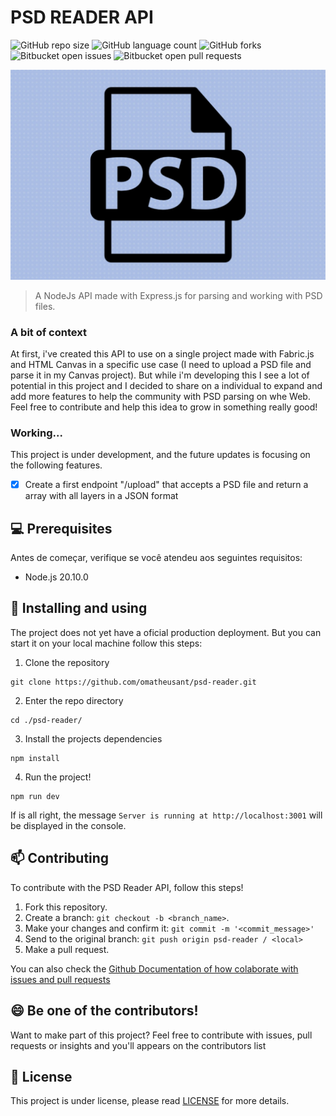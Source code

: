 # PSD READER API

![GitHub repo size](https://img.shields.io/github/repo-size/omatheusant/psd-reader?style=for-the-badge)
![GitHub language count](https://img.shields.io/github/languages/count/omatheusant/psd-reader?style=for-the-badge)
![GitHub forks](https://img.shields.io/github/forks/omatheusant/psd-reader?style=for-the-badge)
![Bitbucket open issues](https://img.shields.io/bitbucket/issues/omatheusant/psd-reader?style=for-the-badge)
![Bitbucket open pull requests](https://img.shields.io/bitbucket/pr-raw/omatheusant/psd-reader?style=for-the-badge)

<img src="./public/intro.jpg" alt="PSD image">

> A NodeJs API made with Express.js for parsing and working with PSD files.

### A bit of context

At first, i've created this API to use on a single project made with Fabric.js and HTML Canvas in a specific use case (I need to upload a PSD file and parse it in my Canvas project). But while i'm developing this I see a lot of potential in this project and I decided to share on a individual to expand and add more features to help the community with PSD parsing on whe Web. Feel free to contribute and help this idea to grow in something really good!

### Working...

This project is under development, and the future updates is focusing on the following features.

- [x] Create a first endpoint "/upload" that accepts a PSD file and return a array with all layers in a JSON format

## 💻 Prerequisites

Antes de começar, verifique se você atendeu aos seguintes requisitos:

- Node.js 20.10.0

## 🚀 Installing and using

The project does not yet have a oficial production deployment. But you can start it on your local machine follow this steps:

1. Clone the repository

```
git clone https://github.com/omatheusant/psd-reader.git
```

2. Enter the repo directory

```
cd ./psd-reader/
```

3. Install the projects dependencies

```
npm install
```

4. Run the project!

```
npm run dev
```

If is all right, the message `Server is running at http://localhost:3001` will be displayed in the console.

## 📫 Contributing

To contribute with the PSD Reader API, follow this steps!

1. Fork this repository.
2. Create a branch: `git checkout -b <branch_name>`.
3. Make your changes and confirm it: `git commit -m '<commit_message>'`
4. Send to the original branch: `git push origin psd-reader / <local>`
5. Make a pull request.

You can also check the [Github Documentation of how colaborate with issues and pull requests](https://help.github.com/en/github/collaborating-with-issues-and-pull-requests/creating-a-pull-request)

<!-- ## 🤝 Contributors

I'm thankfull to the all contributors of this project!

<!-- <table>
  <tr>
    <td align="center">
      <a href="#" title="defina o titulo do link">
        <img src="https://avatars3.githubusercontent.com/u/31936044" width="100px;" alt="Foto do Iuri Silva no GitHub"/><br>
        <sub>
          <b>Iuri Silva</b>
        </sub>
      </a>
    </td>
    <td align="center">
      <a href="#" title="defina o titulo do link">
        <img src="https://s2.glbimg.com/FUcw2usZfSTL6yCCGj3L3v3SpJ8=/smart/e.glbimg.com/og/ed/f/original/2019/04/25/zuckerberg_podcast.jpg" width="100px;" alt="Foto do Mark Zuckerberg"/><br>
        <sub>
          <b>Mark Zuckerberg</b>
        </sub>
      </a>
    </td>
    <td align="center">
      <a href="#" title="defina o titulo do link">
        <img src="https://miro.medium.com/max/360/0*1SkS3mSorArvY9kS.jpg" width="100px;" alt="Foto do Steve Jobs"/><br>
        <sub>
          <b>Steve Jobs</b>
        </sub>
      </a>
    </td>
  </tr>
</table> -->

## 😄 Be one of the contributors!

Want to make part of this project? Feel free to contribute with issues, pull requests or insights and you'll appears on the contributors list

## 📝 License

This project is under license, please read [LICENSE](LICENSE.md) for more details.
